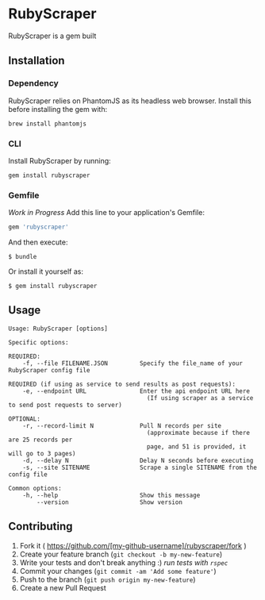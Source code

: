 # RubyScraper

RubyScraper is a gem built 

## Installation
### Dependency
RubyScraper relies on PhantomJS as its headless web browser. Install this before installing the gem with:

```
brew install phantomjs
```

### CLI
Install RubyScraper by running:

```
gem install rubyscraper
```

### Gemfile
*Work in Progress*
Add this line to your application's Gemfile:

```ruby
gem 'rubyscraper'
```

And then execute:

    $ bundle

Or install it yourself as:

    $ gem install rubyscraper

## Usage

```
Usage: RubyScraper [options]

Specific options:

REQUIRED:
    -f, --file FILENAME.JSON         Specify the file_name of your RubyScraper config file

REQUIRED (if using as service to send results as post requests):
    -e, --endpoint URL               Enter the api endpoint URL here
                                       (If using scraper as a service to send post requests to server)

OPTIONAL:
    -r, --record-limit N             Pull N records per site
                                       (approximate because if there are 25 records per
                                       page, and 51 is provided, it will go to 3 pages)
    -d, --delay N                    Delay N seconds before executing
    -s, --site SITENAME              Scrape a single SITENAME from the config file

Common options:
    -h, --help                       Show this message
        --version                    Show version
```

## Contributing

1. Fork it ( https://github.com/[my-github-username]/rubyscraper/fork )
2. Create your feature branch (`git checkout -b my-new-feature`)
3. Write your tests and don't break anything :) *run tests with `rspec`*
3. Commit your changes (`git commit -am 'Add some feature'`)
4. Push to the branch (`git push origin my-new-feature`)
5. Create a new Pull Request
